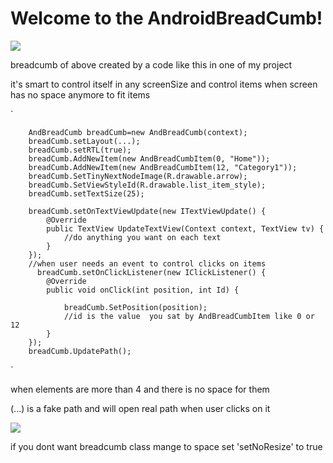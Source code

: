 # Welcome to the AndroidBreadCumb!


![](http://s1.upload7.ir/downloads/KEtHSjKtXSQTq5dgaepNe5AQzAenYpcA/Screenshot_2015-09-01-19-26-44.jpeg)

breadcumb of above created by a code like this in one of my project

it's smart to control itself in any screenSize and control items when screen has no space anymore to fit items

`

        AndBreadCumb breadCumb=new AndBreadCumb(context);
        breadCumb.setLayout(...);
        breadCumb.setRTL(true);
        breadCumb.AddNewItem(new AndBreadCumbItem(0, "Home"));
        breadCumb.AddNewItem(new AndBreadCumbItem(12, "Category1"));
        breadCumb.SetTinyNextNodeImage(R.drawable.arrow);
        breadCumb.SetViewStyleId(R.drawable.list_item_style);
        breadCumb.setTextSize(25);

        breadCumb.setOnTextViewUpdate(new ITextViewUpdate() {
            @Override
            public TextView UpdateTextView(Context context, TextView tv) {
                //do anything you want on each text
            }
        });
        //when user needs an event to control clicks on items
          breadCumb.setOnClickListener(new IClickListener() {
            @Override
            public void onClick(int position, int Id) {

                breadCumb.SetPosition(position);
                //id is the value  you sat by AndBreadCumbItem like 0 or 12
            }
        });
        breadCumb.UpdatePath();

`

when elements are more than 4 and there is no space for them

(...) is a fake path and will open real path when user clicks on it

![](http://s1.upload7.ir/downloads/uponPbGDhdcqXSBOT7YBEjr2H5QfsnFN/Screenshot_2015-09-01-20-51-10%20-%20Copy.jpeg)

 if you dont want breadcumb class mange to space set 'setNoResize' to true
